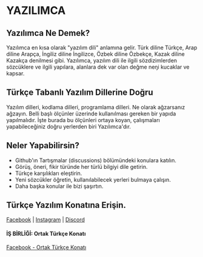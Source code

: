 # YAZILIMCA

## Yazılımca Ne Demek?

Yazılımca en kısa olarak "yazılım dili" anlamına gelir. Türk diline Türkçe, Arap diline Arapça, İngiliz diline İngilizce, Özbek diline Özbekçe, Kazak diline Kazakça denilmesi gibi. Yazılımca, yazılım dili ile ilgili sözdizimlerden sözcüklere ve ilgili yapılara, alanlara dek var olan değme neŋi kucaklar ve kapsar.

## Türkçe Tabanlı Yazılım Dillerine Doğru
Yazılım dilleri, kodlama dilleri, programlama dilleri. Ne olarak ağzarsanız ağzayın. Belli başlı ölçünler üzerinde kullanılması gereken bir yapıda yapılmalıdır. İşte burada bu ölçünleri ortaya koyan, çalışmaları yapabileceğiniz doğru yerlerden biri Yazılımca'dır.

## Neler Yapabilirsin?

- Github'ın Tartışmalar (discussions) bölümündeki konulara katılın.
- Görüş, öneri, fikir türünde her türlü bilgiyi dile getirin.
- Türkçe karşılıkları eleştirin.
- Yeni sözcükler öğretin, kullanılabilecek yerleri bulmaya çalışın.
- Daha başka konular ile bizi şaşırtın.

## Türkçe Yazılım Konatına Erişin.
[Facebook](https://www.facebook.com/groups/turkceyazilimkonati)  |  [Instagram](https://www.instagram.com/turkceyazilimkonati/)  |  [Discord](https://discord.gg/8ymtm9XPyQ)  

#### İŞ BİRLİĞİ: Ortak Türkçe Konatı
[Facebook - Ortak Türkçe Konatı](https://www.facebook.com/groups/ortakturkcekonati)  

